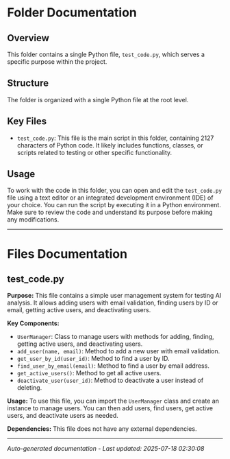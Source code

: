 # Folder Documentation

## Overview
This folder contains a single Python file, `test_code.py`, which serves a specific purpose within the project.

## Structure
The folder is organized with a single Python file at the root level.

## Key Files
- `test_code.py`: This file is the main script in this folder, containing 2127 characters of Python code. It likely includes functions, classes, or scripts related to testing or other specific functionality.

## Usage
To work with the code in this folder, you can open and edit the `test_code.py` file using a text editor or an integrated development environment (IDE) of your choice. You can run the script by executing it in a Python environment. Make sure to review the code and understand its purpose before making any modifications.

---

# Files Documentation

## test_code.py

**Purpose:** This file contains a simple user management system for testing AI analysis. It allows adding users with email validation, finding users by ID or email, getting active users, and deactivating users.

**Key Components:**
- `UserManager`: Class to manage users with methods for adding, finding, getting active users, and deactivating users.
- `add_user(name, email)`: Method to add a new user with email validation.
- `get_user_by_id(user_id)`: Method to find a user by ID.
- `find_user_by_email(email)`: Method to find a user by email address.
- `get_active_users()`: Method to get all active users.
- `deactivate_user(user_id)`: Method to deactivate a user instead of deleting.

**Usage:** To use this file, you can import the `UserManager` class and create an instance to manage users. You can then add users, find users, get active users, and deactivate users as needed.

**Dependencies:** This file does not have any external dependencies.

---
*Auto-generated documentation - Last updated: 2025-07-18 02:30:08*
